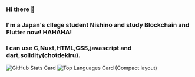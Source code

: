 ### Hi there 👋
### I'm a Japan's cllege student Nishino and study Blockchain and Flutter now! HAHAHA!
### I can use C,Nuxt,HTML,CSS,javascript and dart,solidity(chotdekiru).

<!--
**Nishino0719/Nishino0719** is a ✨ _special_ ✨ repository because its `README.md` (this file) appears on your GitHub profile.

Here are some ideas to get you started:

- 🔭 I’m currently working on ...
- 🌱 I’m currently learning ...
- 👯 I’m looking to collaborate on ...
- 🤔 I’m looking for help with ...
- 💬 Ask me about ...
- 📫 How to reach me: ...
- 😄 Pronouns: ...
- ⚡ Fun fact: ...
-->
![GitHub Stats Card](https://github-readme-stats.vercel.app/api?username=Nishino0719)
![Top Languages Card (Compact layout)](https://github-readme-stats.vercel.app/api/top-langs/?username=Nishino0719&layout=compact)
